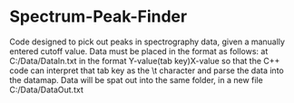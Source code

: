 # Spectrum-Peak-Finder
Code designed to pick out peaks in spectrography data, given a manually entered cutoff value.
Data must be placed in the format as follows:
at C:/Data/DataIn.txt
in the format
Y-value(tab key)X-value
so that the C++ code can interpret that tab key as the \t character and parse the data into the datamap.
Data will be spat out into the same folder, in a new file
C:/Data/DataOut.txt
